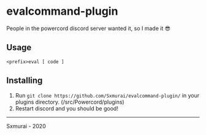 # evalcommand-plugin
People in the powercord discord server wanted it, so I made it :sunglasses:

## Usage

`<prefix>eval [ code ]`

## Installing

1. Run `git clone https://github.com/Sxmurai/evalcommand-plugin/` in your plugins directory. (<powercord dir>/src/Powercord/plugins)
2. Restart discord and you should be good!

---

Sxmurai - 2020
